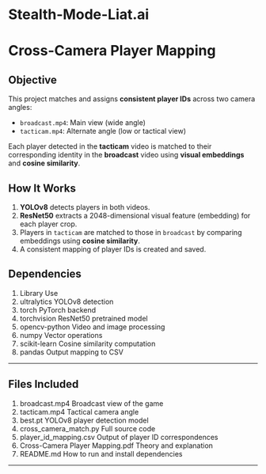 # Stealth-Mode-Liat.ai
#  Cross-Camera Player Mapping

##  Objective

This project matches and assigns **consistent player IDs** across two camera angles:
- `broadcast.mp4`: Main view (wide angle)
- `tacticam.mp4`: Alternate angle (low or tactical view)

Each player detected in the **tacticam** video is matched to their corresponding identity in the **broadcast** video using **visual embeddings** and **cosine similarity**.

##  How It Works

1. **YOLOv8** detects players in both videos.
2. **ResNet50** extracts a 2048-dimensional visual feature (embedding) for each player crop.
3. Players in `tacticam` are matched to those in `broadcast` by comparing embeddings using **cosine similarity**.
4. A consistent mapping of player IDs is created and saved.

## Dependencies
1. Library	Use
2. ultralytics	YOLOv8 detection
3. torch	PyTorch backend
4. torchvision	ResNet50 pretrained model
5. opencv-python	Video and image processing
6. numpy	Vector operations
7. scikit-learn	Cosine similarity computation
8. pandas	Output mapping to CSV
________________________________________
## Files Included
1. broadcast.mp4	Broadcast view of the game
2. tacticam.mp4	Tactical camera angle
3. best.pt	YOLOv8 player detection model
4. cross_camera_match.py	Full source code
5. player_id_mapping.csv	Output of player ID correspondences
6. Cross-Camera Player Mapping.pdf	Theory and explanation
7. README.md	How to run and install dependencies
________________________________________
